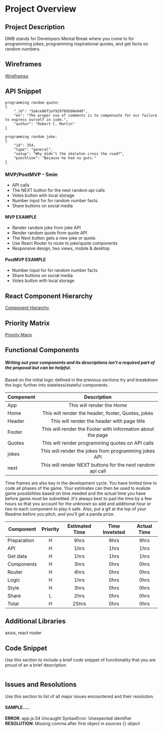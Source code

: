 # Project Overview


## Project Description

DMB stands for Developers Mental Break where you come to for programming jokes, programming inspirational quotes, and get facts on random numbers.

## Wireframes

[Wireframes](https://git.generalassemb.ly/younhash/DMB/blob/master/developer-mb/project2-images/wireframe.jpeg)

## API Snippet

```
programming random quote:
{
    "_id": "5a6ce86f2af929789500e849",
    "en": "The proper use of comments is to compensate for our failure to express ourself in code.",
    "author": "Robert C. Martin"
}

programming random joke:
{
    "id": 354,
    "type": "general",
    "setup": "Why didn’t the skeleton cross the road?",
    "punchline": "Because he had no guts."
}

```

### MVP/PostMVP - 5min

- API calls
- The NEXT button for the next random api calls
- Votes button with local storage
- Number input for for random number facts
- Share buttons on social media


#### MVP EXAMPLE

- Render random joke from joke API
- Render random quote from quote API
- The Next button gets a new joke or quote.
- Use React Router to route to joke/quote components
- Responsive design, two views, mobile & desktop

#### PostMVP EXAMPLE

- Number input for for random number facts
- Share buttons on social media
- Votes button with local storage

## React Component Hierarchy

[Component Hierarchy](https://git.generalassemb.ly/younhash/DMB/blob/master/developer-mb/project2-images/component-hierarchy.jpeg)


## Priority Matrix

[Priority Marix](https://git.generalassemb.ly/younhash/DMB/blob/master/developer-mb/project2-images/matrix.jpeg)

## Functional Components
##### Writing out your components and its descriptions isn't a required part of the proposal but can be helpful.

Based on the initial logic defined in the previous sections try and breakdown the logic further into stateless/stateful components. 

| Component | Description | 
| --- | :---: |  
| App | This will render the Home | 
| Home | This will render the header, footer, Quotes, jokes |
| Header | This will render the header with page title| 
| Footer | This will render the Footer with information about the page | 
| Quotes | This will render programming quotes on API calls |
| jokes | This will render the jokes from programming jokes API |
| next | This will render NEXT buttons for the next random api call |


Time frames are also key in the development cycle.  You have limited time to code all phases of the game.  Your estimates can then be used to evalute game possibilities based on time needed and the actual time you have before game must be submitted. It's always best to pad the time by a few hours so that you account for the unknown so add and additional hour or two to each component to play it safe. Also, put a gif at the top of your Readme before you pitch, and you'll get a panda prize.

| Component | Priority | Estimated Time | Time Invetsted | Actual Time |
| --- | :---: |  :---: | :---: | :---: |
| Preparation| H | 9hrs| 9hrs | 9hrs |
| API | H | 1hrs| 1hrs | 1hrs |
| Get data| H | 1hrs| 1hrs | 1hrs |
| Components| H | 3hrs| 0hrs | 0hrs |
| Router| H | 4hrs| 0hrs | 0hrs |
| Logic| H | 1hrs| 0hrs | 0hrs |
| Style| H | 3hrs| 0hrs | 0hrs |
| Share| L | 2hrs| 0hrs | 0hrs |
| Total | H | 25hrs| 0hrs | 0hrs |


## Additional Libraries

axios,
react router

## Code Snippet

Use this section to include a brief code snippet of functionality that you are proud of an a brief description  

```

```

## Issues and Resolutions
 Use this section to list of all major issues encountered and their resolution.

#### SAMPLE.....
**ERROR**: app.js:34 Uncaught SyntaxError: Unexpected identifier                                
**RESOLUTION**: Missing comma after first object in sources {} object
